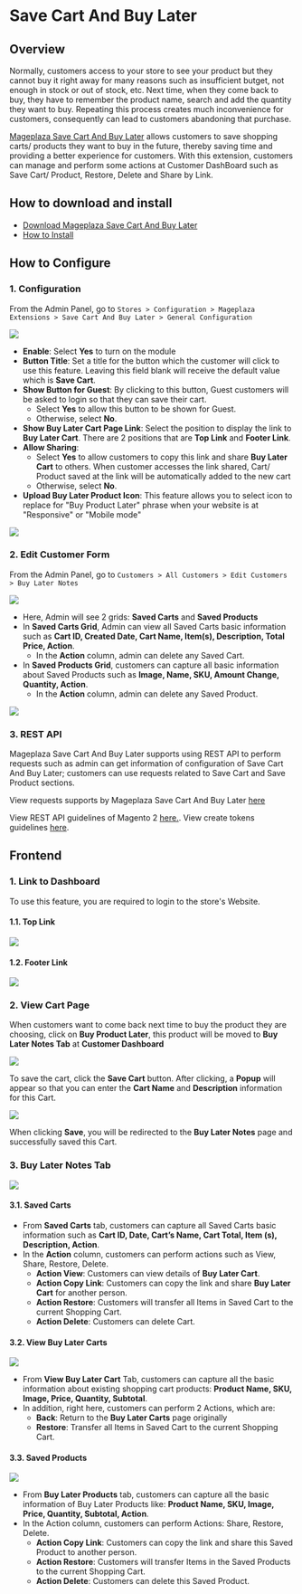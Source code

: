 # Save Cart And Buy Later

## Overview

Normally, customers access to your store to see your product but they cannot buy it right away for many reasons such as insufficient butget, not enough in stock or out of stock, etc. Next time, when they come back to buy, they have to remember the product name, search and add the quantity they want to buy. Repeating this process creates much inconvenience for customers, consequently can lead to customers abandoning that purchase. 

[Mageplaza Save Cart And Buy Later](https://www.mageplaza.com/magento-2-save-cart/) allows customers to save shopping carts/ products they want to buy in the future, thereby saving time and providing a better experience for customers. With this extension, customers can manage and perform some actions at Customer DashBoard such as Save Cart/ Product, Restore, Delete and Share by Link.

## How to download and install

- [Download Mageplaza Save Cart And Buy Later](https://www.mageplaza.com/magento-2-save-cart/)
- [How to Install](https://www.mageplaza.com/install-magento-2-extension/)



## How to Configure

### 1. Configuration

From the Admin Panel, go to `Stores > Configuration > Mageplaza Extensions > Save Cart And Buy Later > General Configuration`

![](https://i.imgur.com/qZT0tRm.png)


- **Enable**: Select **Yes** to turn on the module
- **Button Title**: Set a title for the button which the customer will click to use this feature. Leaving this field blank will receive the default value which is **Save Cart**.
- **Show Button for Guest**: By clicking to this button, Guest customers will be asked to login so that they can save their cart. 
  - Select **Yes** to allow this button to be shown for Guest.
  - Otherwise, select **No**.
- **Show Buy Later Cart Page Link**: Select the position to display the link to **Buy Later Cart**. There are 2 positions that are **Top Link** and **Footer Link**.
- **Allow Sharing**:
  - Select **Yes** to allow customers to copy this link and share **Buy Later Cart** to others. When customer accesses the link shared, Cart/ Product saved at the link will be automatically added to the new cart
  - Otherwise, select **No**.
- **Upload Buy Later Product Icon**: This feature allows you to select icon to replace for "Buy Product Later" phrase when your website is at "Responsive" or "Mobile mode"

![](https://i.imgur.com/nmS08VM.png)

### 2. Edit Customer Form

From the Admin Panel, go to `Customers > All Customers > Edit Customers > Buy Later Notes`

![](https://i.imgur.com/gBfiwFH.png)

- Here, Admin will see 2 grids: **Saved Carts** and **Saved Products**
- In **Saved Carts Grid**, Admin can view all Saved Carts basic information such as **Cart ID, Created Date, Cart Name, Item(s), Description, Total Price, Action**.
  - In the **Action** column, admin can delete any Saved Cart.
- In **Saved Products Grid**, customers can capture all basic information about Saved Products such as **Image, Name, SKU, Amount Change, Quantity, Action**.
  - In the **Action** column, admin can delete any Saved Product.
  
![](https://i.imgur.com/sAkOGnF.png)

### 3. REST API

Mageplaza Save Cart And Buy Later supports using REST API to perform requests such as admin can get information of configuration of Save Cart And Buy Later; customers can use requests related to Save Cart and Save Product sections. 

View requests supports by Mageplaza Save Cart And Buy Later [here](https://documenter.getpostman.com/view/10589000/T1DiEfN8?version=latest)

View REST API guidelines of Magento 2 [here.](https://devdocs.magento.com/guides/v2.4/rest/bk-rest.html). View create tokens guidelines [here](https://devdocs.magento.com/guides/v2.4/get-started/authentication/gs-authentication-token.html).

## Frontend

### 1. Link to Dashboard

To use this feature, you are required to login to the store's Website.

#### 1.1. Top Link

![](https://i.imgur.com/EmiXK2n.png)

#### 1.2. Footer Link

![](https://i.imgur.com/yTHzaZK.png)


### 2. View Cart Page

When customers want to come back next time to buy the product they are choosing, click on **Buy Product Later**, this product will be moved to **Buy Later Notes Tab** at **Customer Dashboard**

![](https://i.imgur.com/Rv7IMWO.png)

To save the cart, click the **Save Cart** button. After clicking, a **Popup** will appear so that you can enter the **Cart Name** and **Description** information for this Cart.

![](https://i.imgur.com/8B6LLwd.png)

When clicking **Save**, you will be redirected to the **Buy Later Notes** page and successfully saved this Cart.

### 3. Buy Later Notes Tab

![](https://i.imgur.com/EVG1MrY.png)

#### 3.1. Saved Carts

- From **Saved Carts** tab, customers can capture all Saved Carts basic information such as **Cart ID, Date, Cart’s Name, Cart Total, Item (s), Description, Action**.
- In the **Action** column, customers can perform actions such as View, Share, Restore, Delete.
  - **Action View**: Customers can view details of **Buy Later Cart**.
  - **Action Copy Link**: Customers can copy the link and share **Buy Later Cart** for another person.
  - **Action Restore**: Customers will transfer all Items in Saved Cart to the current Shopping Cart.
  - **Action Delete**: Customers can delete Cart.


#### 3.2. View Buy Later Carts

![](https://i.imgur.com/s9IHqXP.png)

- From **View Buy Later Cart** Tab, customers can capture all the basic information about existing shopping cart products: **Product Name, SKU, Image, Price, Quantity, Subtotal**.
- In addition, right here, customers can perform 2 Actions, which are:
  - **Back**: Return to the **Buy Later Carts** page originally
  - **Restore**: Transfer all Items in Saved Cart to the current Shopping Cart.

#### 3.3. Saved Products

![](https://i.imgur.com/bm6mceS.png)

- From **Buy Later Products** tab, customers can capture all the basic information of Buy Later Products like: **Product Name, SKU, Image, Price, Quantity, Subtotal, Action**.
- In the Action column, customers can perform Actions: Share, Restore, Delete.
  - **Action Copy Link**: Customers can copy the link and share this Saved Product to another person.
  - **Action Restore**: Customers will transfer Items in the Saved Products to the current Shopping Cart.
  - **Action Delete**: Customers can delete this Saved Product.
  


